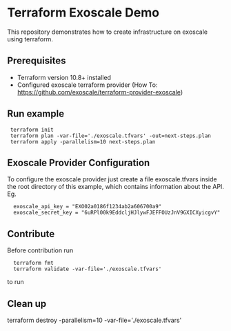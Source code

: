 # Terraform Exoscale Demo

This repository demonstrates how to create infrastructure on exoscale using terraform.

## Prerequisites

* Terraform version 10.8+ installed
* Configured exoscale terraform provider (How To: https://github.com/exoscale/terraform-provider-exoscale)

## Run example

     terraform init
     terraform plan -var-file='./exoscale.tfvars' -out=next-steps.plan
     terraform apply -parallelism=10 next-steps.plan

## Exoscale Provider Configuration

To configure the exoscale provider just create a file exoscale.tfvars inside the
root directory of this example, which contains information about the API. Eg.

      exoscale_api_key = "EXO02a0186f1234ab2a606700a9"
      exoscale_secret_key = "6uRPl00k9EddcljHJlywFJEFFOUzJnV9GXICXyicgvY"

## Contribute

Before contribution run

      terraform fmt
      terraform validate -var-file='./exoscale.tfvars'

to run

## Clean up

terraform destroy -parallelism=10 -var-file='./exoscale.tfvars'
